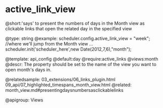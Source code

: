 active_link_view
=============
@short:'says' to present the numbers of days in the Month view as clickable links that open the related day in the specified view
	

@type: string
@example:
scheduler.config.active_link_view = "week"; //where we'll jump from the Month view
...
scheduler.init('scheduler_here',new Date(2012,7,6),"month");

@template:	api_config
@default:day
@require:active_links
@views:month
@descr:
The property should be set to the name of the view you want to open month's days in.

@relatedsample:
    03_extensions/06_links_plugin.html
	09_api/07_highlighted_timespans_month_view.html
@related:
	month_view.md#presentingdaysnumbersasclickablelinks

@apigroup: Views
